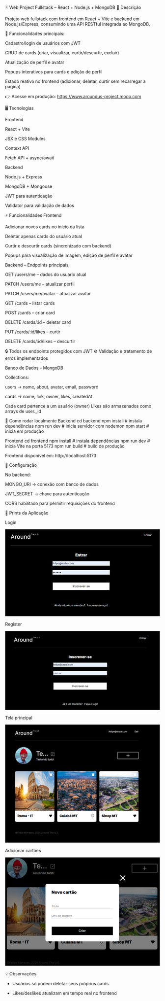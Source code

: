 🃏 Web Project Fullstack – React + Node.js + MongoDB
🌟 Descrição

Projeto web fullstack com frontend em React + Vite e backend em Node.js/Express, consumindo uma API RESTful integrada ao MongoDB.

🔑 Funcionalidades principais:

Cadastro/login de usuários com JWT

CRUD de cards (criar, visualizar, curtir/descurtir, excluir)

Atualização de perfil e avatar

Popups interativos para cards e edição de perfil

Estado reativo no frontend (adicionar, deletar, curtir sem recarregar a página)

👉 Acesse em produção: https://www.aroundus-project.mooo.com

🖥 Tecnologias

Frontend

React + Vite

JSX e CSS Modules

Context API

Fetch API + async/await

Backend

Node.js + Express

MongoDB + Mongoose

JWT para autenticação

Validator para validação de dados

⚡ Funcionalidades
Frontend

Adicionar novos cards no início da lista

Deletar apenas cards do usuário atual

Curtir e descurtir cards (sincronizado com backend)

Popups para visualização de imagem, edição de perfil e avatar

Backend – Endpoints principais

GET /users/me – dados do usuário atual

PATCH /users/me – atualizar perfil

PATCH /users/me/avatar – atualizar avatar

GET /cards – listar cards

POST /cards – criar card

DELETE /cards/:id – deletar card

PUT /cards/:id/likes – curtir

DELETE /cards/:id/likes – descurtir

🔒 Todos os endpoints protegidos com JWT
⚙️ Validação e tratamento de erros implementados

Banco de Dados – MongoDB

Collections:

users → name, about, avatar, email, password

cards → name, link, owner, likes, createdAt

Cada card pertence a um usuário (owner)
Likes são armazenados como arrays de user.\_id

🚀 Como rodar localmente
Backend
cd backend
npm install # instala dependências
npm run dev # inicia servidor com nodemon
npm start # inicia em produção

Frontend
cd frontend
npm install # instala dependências
npm run dev # inicia Vite na porta 5173
npm run build # build de produção

Frontend disponível em: http://localhost:5173

🔧 Configuração

No backend:

MONGO_URI → conexão com banco de dados

JWT_SECRET → chave para autenticação

CORS habilitado para permitir requisições do frontend

📸 Prints da Aplicação

Login

![Login](./assests/Login.png)

Register

![Register](./assests/Registro.png)

Tela principal

![Tela principal](./assests/Home.png)

Adicionar cartões

![Adicionar cartões](./assests/Card.png)

💡 Observações

- Usuários só podem deletar seus próprios cards

- Likes/deslikes atualizam em tempo real no frontend
